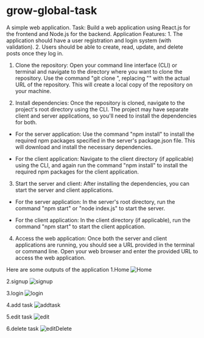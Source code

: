 # grow-global-task
A simple web application. Task: Build a web application using React.js for the frontend and Node.js for the backend. Application Features: 1. The application should have a user registration and login system (with validation). 2. Users should be able to create, read, update, and delete posts once they log in. 


1. Clone the repository: Open your command line interface (CLI) or terminal and navigate to the directory where you want to clone the repository. Use the command "git clone <git url>", replacing "<git url>" with the actual URL of the repository. This will create a local copy of the repository on your machine.

2. Install dependencies: Once the repository is cloned, navigate to the project's root directory using the CLI. The project may have separate client and server applications, so you'll need to install the dependencies for both.

- For the server application: Use the command "npm install" to install the required npm packages specified in the server's package.json file. This will download and install the necessary dependencies.

- For the client application: Navigate to the client directory (if applicable) using the CLI, and again run the command "npm install" to install the required npm packages for the client application.

3. Start the server and client: After installing the dependencies, you can start the server and client applications.

- For the server application: In the server's root directory, run the command "npm start" or "node index.js" to start the server.

- For the client application: In the client directory (if applicable), run the command "npm start" to start the client application.

4. Access the web application: Once both the server and client applications are running, you should see a URL provided in the terminal or command line. Open your web browser and enter the provided URL to access the web application.

Here are some outputs of the application
1.Home
![Home](https://github.com/EU1182053/grow-global-task/assets/65112935/451af78f-3eae-4959-a38e-abcc0774570e)

2.signup
![signup](https://github.com/EU1182053/grow-global-task/assets/65112935/b217b161-90f8-4597-8c2f-b2a09f303606)


3.login
![login](https://github.com/EU1182053/grow-global-task/assets/65112935/b8c5da7e-ffc5-4344-b1e7-8804cd095194)

4.add task
![addtask](https://github.com/EU1182053/grow-global-task/assets/65112935/abcea851-0fcc-482a-af63-56e2a2d364a7)


5.edit task
![edit](https://github.com/EU1182053/grow-global-task/assets/65112935/a0be34b5-99c3-4c58-881d-6ef775315b42)

6.delete task
![editDelete](https://github.com/EU1182053/grow-global-task/assets/65112935/53d365bc-80c4-4420-9cf9-6bcdeeb820cb)



